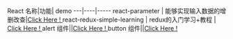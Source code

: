 React
名称|功能| demo
---|----|-----
react-parameter | 能够实现输入数据的增删改查|<a href="https://github.com/tuluxmu/react-components-parameter">Click Here ! </a>
react-redux-simple-learning | redux的入门学习+教程 | <a href="https://github.com/tuluxmu/react-redux-simple-learning">Click Here ! </a>
alert 组件||<a href="https://github.com/tuluxmu/react-private/blob/gh-pages/alert/index.jsx">Click Here ! </a>
button 组件||<a href="https://github.com/tuluxmu/react-private/blob/gh-pages/alert/index.jsx">Click Here ! </a>
